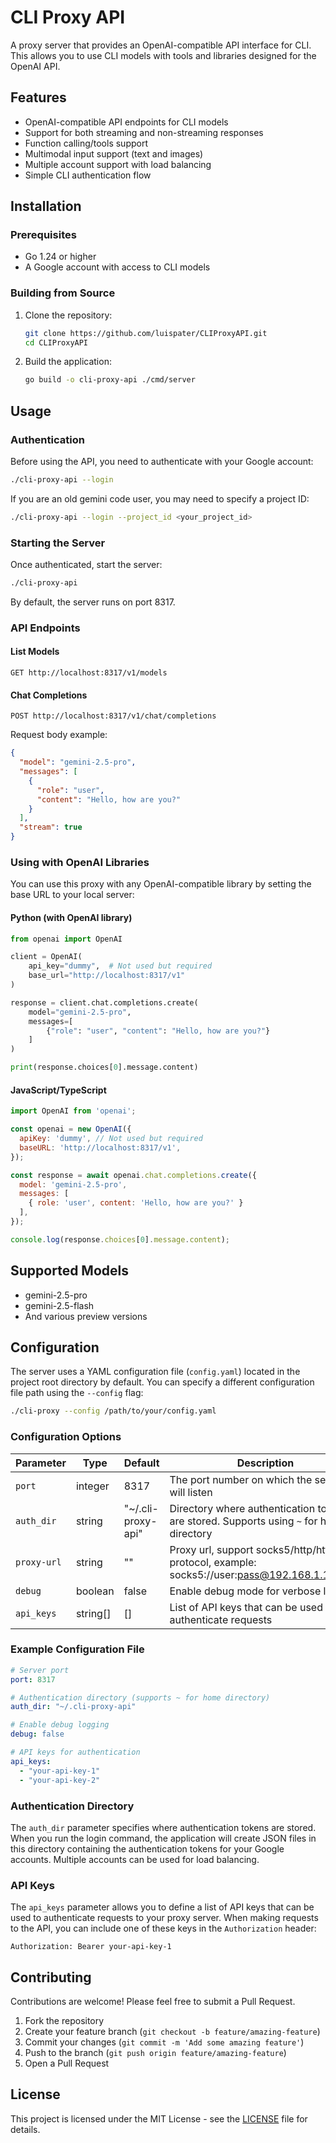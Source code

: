 # CLI Proxy API

A proxy server that provides an OpenAI-compatible API interface for CLI. This allows you to use CLI models with tools and libraries designed for the OpenAI API.

## Features

- OpenAI-compatible API endpoints for CLI models
- Support for both streaming and non-streaming responses
- Function calling/tools support
- Multimodal input support (text and images)
- Multiple account support with load balancing
- Simple CLI authentication flow

## Installation

### Prerequisites

- Go 1.24 or higher
- A Google account with access to CLI models

### Building from Source

1. Clone the repository:
   ```bash
   git clone https://github.com/luispater/CLIProxyAPI.git
   cd CLIProxyAPI
   ```

2. Build the application:
   ```bash
   go build -o cli-proxy-api ./cmd/server
   ```

## Usage

### Authentication

Before using the API, you need to authenticate with your Google account:

```bash
./cli-proxy-api --login
```

If you are an old gemini code user, you may need to specify a project ID:

```bash
./cli-proxy-api --login --project_id <your_project_id>
```

### Starting the Server

Once authenticated, start the server:

```bash
./cli-proxy-api
```

By default, the server runs on port 8317.

### API Endpoints

#### List Models

```
GET http://localhost:8317/v1/models
```

#### Chat Completions

```
POST http://localhost:8317/v1/chat/completions
```

Request body example:

```json
{
  "model": "gemini-2.5-pro",
  "messages": [
    {
      "role": "user",
      "content": "Hello, how are you?"
    }
  ],
  "stream": true
}
```

### Using with OpenAI Libraries

You can use this proxy with any OpenAI-compatible library by setting the base URL to your local server:

#### Python (with OpenAI library)

```python
from openai import OpenAI

client = OpenAI(
    api_key="dummy",  # Not used but required
    base_url="http://localhost:8317/v1"
)

response = client.chat.completions.create(
    model="gemini-2.5-pro",
    messages=[
        {"role": "user", "content": "Hello, how are you?"}
    ]
)

print(response.choices[0].message.content)
```

#### JavaScript/TypeScript

```javascript
import OpenAI from 'openai';

const openai = new OpenAI({
  apiKey: 'dummy', // Not used but required
  baseURL: 'http://localhost:8317/v1',
});

const response = await openai.chat.completions.create({
  model: 'gemini-2.5-pro',
  messages: [
    { role: 'user', content: 'Hello, how are you?' }
  ],
});

console.log(response.choices[0].message.content);
```

## Supported Models

- gemini-2.5-pro
- gemini-2.5-flash
- And various preview versions

## Configuration

The server uses a YAML configuration file (`config.yaml`) located in the project root directory by default. You can specify a different configuration file path using the `--config` flag:

```bash
./cli-proxy --config /path/to/your/config.yaml
```

### Configuration Options

| Parameter   | Type     | Default            | Description                                                                                  |
|-------------|----------|--------------------|----------------------------------------------------------------------------------------------|
| `port`      | integer  | 8317               | The port number on which the server will listen                                              |
| `auth_dir`  | string   | "~/.cli-proxy-api" | Directory where authentication tokens are stored. Supports using `~` for home directory      |
| `proxy-url` | string   | ""                 | Proxy url, support socks5/http/https protocol, example: socks5://user:pass@192.168.1.1:1080/ |
| `debug`     | boolean  | false              | Enable debug mode for verbose logging                                                        |
| `api_keys`  | string[] | []                 | List of API keys that can be used to authenticate requests                                   |

### Example Configuration File

```yaml
# Server port
port: 8317

# Authentication directory (supports ~ for home directory)
auth_dir: "~/.cli-proxy-api"

# Enable debug logging
debug: false

# API keys for authentication
api_keys:
  - "your-api-key-1"
  - "your-api-key-2"
```

### Authentication Directory

The `auth_dir` parameter specifies where authentication tokens are stored. When you run the login command, the application will create JSON files in this directory containing the authentication tokens for your Google accounts. Multiple accounts can be used for load balancing.

### API Keys

The `api_keys` parameter allows you to define a list of API keys that can be used to authenticate requests to your proxy server. When making requests to the API, you can include one of these keys in the `Authorization` header:

```
Authorization: Bearer your-api-key-1
```

## Contributing

Contributions are welcome! Please feel free to submit a Pull Request.

1. Fork the repository
2. Create your feature branch (`git checkout -b feature/amazing-feature`)
3. Commit your changes (`git commit -m 'Add some amazing feature'`)
4. Push to the branch (`git push origin feature/amazing-feature`)
5. Open a Pull Request

## License

This project is licensed under the MIT License - see the [LICENSE](LICENSE) file for details.
